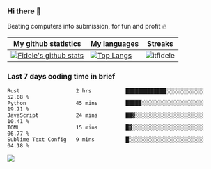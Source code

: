 ### Hi there 👋
<p>Beating computers into submission, for fun and profit 🔥</p>

|My github statistics|My languages|Streaks|
|-|-|-|
|[![Fidele's github stats](https://github-readme-stats.vercel.app/api?username=itfidele&count_private=true&show_icons=true&theme=dark&hide_title=true)](https://github.com/itfidele)|[![Top Langs](https://github-readme-stats.vercel.app/api/top-langs/?username=itfidele&show_icons=true&langs_count=10&theme=dark&layout=compact&hide_title=true)](https://github.com/itfidele)|![itfidele](https://github-readme-streak-stats.herokuapp.com/?user=itfidele&theme=dark)

### Last 7 days coding time in brief
<!--START_SECTION:waka-->

```text
Rust                  2 hrs           █████████████░░░░░░░░░░░░   52.08 %
Python                45 mins         █████░░░░░░░░░░░░░░░░░░░░   19.71 %
JavaScript            24 mins         ██▓░░░░░░░░░░░░░░░░░░░░░░   10.41 %
TOML                  15 mins         █▓░░░░░░░░░░░░░░░░░░░░░░░   06.77 %
Sublime Text Config   9 mins          █░░░░░░░░░░░░░░░░░░░░░░░░   04.18 %
```

<!--END_SECTION:waka-->

![](https://komarev.com/ghpvc/?username=itfidele)
